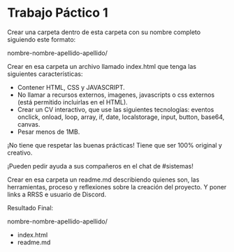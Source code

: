# Trabajo Páctico 1

Crear una carpeta dentro de esta carpeta con su nombre completo siguiendo este formato:

nombre-nombre-apellido-apellido/

Crear en esa carpeta un archivo llamado index.html que tenga las siguientes características:
- Contener HTML, CSS y JAVASCRIPT.
- No llamar a recursos externos, imagenes, javascripts o css externos (está permitido incluirlas en el HTML).
- Crear un CV interactivo, que use las siguientes tecnologías: eventos onclick, onload, loop, array, if, date, localstorage, input, button, base64, canvas. 
- Pesar menos de 1MB. 

¡No tiene que respetar las buenas prácticas! Tiene que ser 100% original y creativo. 

¡Pueden pedir ayuda a sus compañeros en el chat de #sistemas! 

Crear en esa carpeta un readme.md describiendo quienes son, las herramientas, proceso y reflexiones sobre la creación del proyecto. Y poner links a RRSS e usuario de Discord. 

Resultado Final:

nombre-nombre-apellido-apellido/
- index.html
- readme.md
